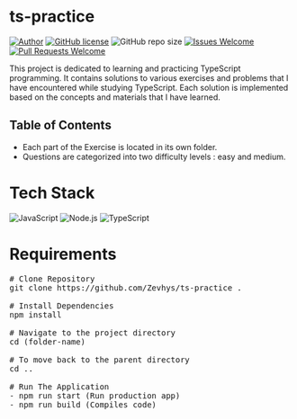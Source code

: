 # ts-practice

[![Author](http://img.shields.io/badge/author-@Zevhys-blue.svg)](https://www.linkedin.com/in/rakha-djauhari/) [![GitHub license](https://img.shields.io/github/license/Zevhys/ts-practice)](https://github.com/Zevhys/ts-practice/blob/main/LICENSE) ![GitHub repo size](https://img.shields.io/github/repo-size/Zevhys/ts-practice) [![Issues Welcome](https://img.shields.io/badge/issues-welcome-brightgreen.svg)](https://github.com/Zevhys/ts-practice/issues)
[![Pull Requests Welcome](https://img.shields.io/badge/pull%20requests-welcome-brightgreen.svg)](https://github.com/Zevhys/ts-practice/pulls)

This project is dedicated to learning and practicing TypeScript programming. It contains solutions to various exercises and problems that I have encountered while studying TypeScript. Each solution is implemented based on the concepts and materials that I have learned.

## Table of Contents
- Each part of the Exercise is located in its own folder. 
- Questions are categorized into two difficulty levels : easy and medium.

# Tech Stack

![JavaScript](https://img.shields.io/badge/JavaScript-F7DF1E?style=flat-square&logo=javascript&logoColor=000000)
![Node.js](https://img.shields.io/badge/Node.js-339933?style=flat-square&logo=nodedotjs&logoColor=white)
![TypeScript](https://img.shields.io/badge/TypeScript-007ACC?style=flat-square&logo=typescript&logoColor=white)

# Requirements

<pre>
# Clone Repository
git clone https://github.com/Zevhys/ts-practice .

# Install Dependencies
npm install

# Navigate to the project directory
cd (folder-name) 

# To move back to the parent directory
cd ..

# Run The Application
- npm run start (Run production app)
- npm run build (Compiles code)
</pre>
